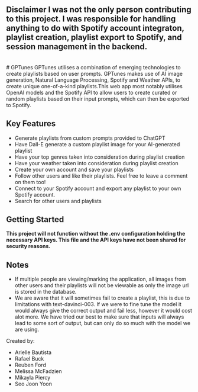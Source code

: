 ## **Disclaimer** I was not the only person contributing to this project. I was responsible for handling anything to do with Spotify account integraton, playlist creation, playlist export to Spotify, and session management in the backend. 

<br>
# GPTunes
GPTunes utilises a combination of emerging technologies to create playlists based on user prompts. GPTunes makes use of AI image generation, Natural Language Processing, Spotify and Weather APIs, to create unique one-of-a-kind playlists.This web app most notably utilises OpenAI models and the Spotify API to allow users to create curated or random playlists based on their input prompts, which can then be exported to Spotify. 


## Key Features
* Generate playlists from custom prompts provided to ChatGPT
* Have Dall-E generate a custom playlist image for your AI-generated playlist
* Have your top genres taken into consideration during playlist creation
* Have your weather taken into consideration during playlist creation
* Create your own account and save your playlists
* Follow other users and like their playlists. Feel free to leave a comment on them too!
* Connect to your Spotify account and export any playlist to your own Spotify account.
* Search for other users and playlists


## Getting Started
**This project will not function without the .env configuration holding the necessary API keys. This file and the API keys have not been shared for security reasons.**

## Notes
* If multiple people are viewing/marking the application, all images from other users and their playlists will not be viewable as only the image url is stored in the database.
* We are aware that it will sometimes fail to create a playlist, this is due to limitations with text-davinci-003. If we were to fine tune the model it would always give the correct output and fail less, however it would cost alot more. We have tried our best to make sure that inputs will always lead to some sort of output, but can only do so much with the model we are using.

Created by:
- Arielle Bautista
- Rafael Buck
- Reuben Ford
- Melissa McFadzien
- Mikayla Piercy
- Seo Joon Yoon
